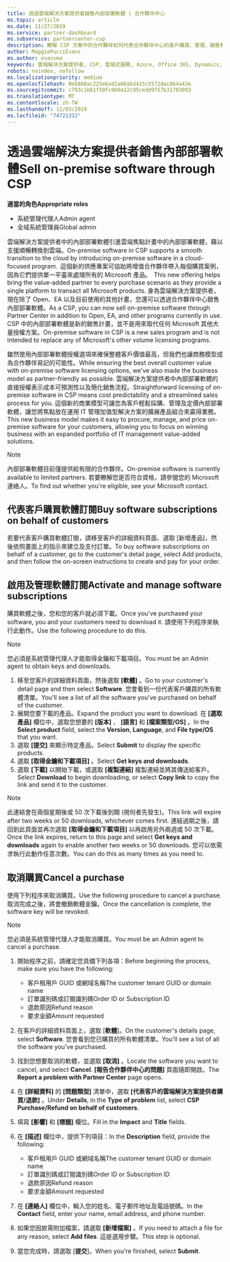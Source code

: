 ```yaml
---
title: 透過雲端解決方案提供者銷售內部部署軟體 | 合作夥伴中心
ms.topic: article
ms.date: 11/27/2019
ms.service: partner-dashboard
ms.subservice: partnercenter-csp
description: 瞭解 CSP 方案中的合作夥伴如何代表合作夥伴中心的客戶購買、管理、銷售和取消內部部署軟體訂閱。
author: MaggiePucciEvans
ms.author: evansma
keywords: 雲端解決方案提供者, CSP, 雲端式服務, Azure, Office 365, Dynamics, 雲端解決方案提供者合作夥伴, 過雲端解決方案提供者銷售, 直接合作夥伴, 間接雲端解決方案提供者合作夥伴, 間接雲端解決方案提供者經銷商, 直接雲端解決方案提供者, 間接雲端解決方案提供者, 直接模型, 間接模型, 間接經銷商, 間接提供者, 提供者, 散發者, 雲端解決方案提供者計畫
robots: noindex, nofollow
ms.localizationpriority: medium
ms.openlocfilehash: 0eb888ac225ebad1a66abd415c5572dac8b4a43e
ms.sourcegitcommit: c793c1b61f50fc0b0a12c95cedd9f57b31703093
ms.translationtype: MT
ms.contentlocale: zh-TW
ms.lasthandoff: 12/03/2019
ms.locfileid: "74721332"
---
```

# <a name="sell-on-premise-software-through-csp"></a><span data-ttu-id="5a806-104">透過雲端解決方案提供者銷售內部部署軟體</span><span class="sxs-lookup"><span data-stu-id="5a806-104">Sell on-premise software through CSP</span></span>

<span data-ttu-id="5a806-105">**適當的角色**</span><span class="sxs-lookup"><span data-stu-id="5a806-105">**Appropriate roles**</span></span>

- <span data-ttu-id="5a806-106">系統管理代理人</span><span class="sxs-lookup"><span data-stu-id="5a806-106">Admin agent</span></span>
- <span data-ttu-id="5a806-107">全域系統管理員</span><span class="sxs-lookup"><span data-stu-id="5a806-107">Global admin</span></span>

<span data-ttu-id="5a806-108">雲端解決方案提供者中的內部部署軟體引進雲端焦點計畫中的內部部署軟體，藉以支援順暢轉換到雲端。</span><span class="sxs-lookup"><span data-stu-id="5a806-108">On-premise software in CSP supports a smooth transition to the cloud by introducing on-premise software in a cloud-focused program.</span></span><span data-ttu-id="5a806-109">  這個新的供應專案可協助將增值合作夥伴帶入每個購買案例，因為它們提供單一平臺來處理所有的 Microsoft 產品。</span><span class="sxs-lookup"><span data-stu-id="5a806-109">  This new offering helps bring the value-added partner to every purchase scenario as they provide a single platform to transact all Microsoft products.</span></span> <span data-ttu-id="5a806-110">身為雲端解決方案提供者，現在除了 Open、EA 以及目前使用的其他計畫，您還可以透過合作夥伴中心銷售內部部署軟體。</span><span class="sxs-lookup"><span data-stu-id="5a806-110">As a CSP, you can now sell on-premise software through Partner Center in addition to Open, EA, and other programs currently in use.</span></span> <span data-ttu-id="5a806-111">CSP 中的內部部署軟體是新的銷售計畫，並不是用來取代任何 Microsoft 其他大量授權方案。</span><span class="sxs-lookup"><span data-stu-id="5a806-111">On-premise software in CSP is a new sales program and is not intended to replace any of Microsoft's other volume licensing programs.</span></span> 
 
<span data-ttu-id="5a806-112">雖然使用內部部署軟體授權選項來確保整體客戶價值最高，但我們也讓商務模型成為合作夥伴易記的可能性。</span><span class="sxs-lookup"><span data-stu-id="5a806-112">While ensuring the best overall customer value with on-premise software licensing options, we've also made the business model as partner-friendly as possible.</span></span> <span data-ttu-id="5a806-113">雲端解決方案提供者中內部部署軟體的直接授權表示成本可預測性以及簡化銷售流程。</span><span class="sxs-lookup"><span data-stu-id="5a806-113">Straightforward licensing of on-premise software in CSP means cost predictability and a streamlined sales process for you.</span></span> <span data-ttu-id="5a806-114">這個新的商業模型可讓您為客戶輕鬆採購、管理及定價內部部署軟體，讓您將焦點放在運用 IT 管理加值型解決方案的擴展產品組合來贏得業務。</span><span class="sxs-lookup"><span data-stu-id="5a806-114">This new business model makes it easy to procure, manage, and price on-premise software for your customers, allowing you to focus on winning business with an expanded portfolio of IT management value-added solutions.</span></span> 

>[!NOTE]
><span data-ttu-id="5a806-115">內部部署軟體目前僅提供給有限的合作夥伴。</span><span class="sxs-lookup"><span data-stu-id="5a806-115">On-premise software is currently available to limited partners.</span></span> <span data-ttu-id="5a806-116">若要瞭解您是否符合資格，請參閱您的 Microsoft 連絡人。</span><span class="sxs-lookup"><span data-stu-id="5a806-116">To find out whether you're eligible, see your Microsoft contact.</span></span> 


## <a name="buy-software-subscriptions-on-behalf-of-customers"></a><span data-ttu-id="5a806-117">代表客戶購買軟體訂閱</span><span class="sxs-lookup"><span data-stu-id="5a806-117">Buy software subscriptions on behalf of customers</span></span>

<span data-ttu-id="5a806-118">若要代表客戶購買軟體訂閱，請移至客戶的詳細資料頁面、選取 \[新增產品\]，然後依照畫面上的指示來建立及支付訂單。</span><span class="sxs-lookup"><span data-stu-id="5a806-118">To buy software subscriptions on behalf of a customer, go to the customer's detail page, select Add products, and then follow the on-screen instructions to create and pay for your order.</span></span>

## <a name="activate-and-manage-software-subscriptions"></a><span data-ttu-id="5a806-119">啟用及管理軟體訂閱</span><span class="sxs-lookup"><span data-stu-id="5a806-119">Activate and manage software subscriptions</span></span>

<span data-ttu-id="5a806-120">購買軟體之後，您和您的客戶就必須下載。</span><span class="sxs-lookup"><span data-stu-id="5a806-120">Once you've purchased your software, you and your customers need to download it.</span></span> <span data-ttu-id="5a806-121">請使用下列程序來執行此動作。</span><span class="sxs-lookup"><span data-stu-id="5a806-121">Use the following procedure to do this.</span></span> 

>[!NOTE]
><span data-ttu-id="5a806-122">您必須是系統管理代理人才能取得金鑰和下載項目。</span><span class="sxs-lookup"><span data-stu-id="5a806-122">You must be an Admin agent to obtain keys and downloads.</span></span> 

1. <span data-ttu-id="5a806-123">移至您客戶的詳細資料頁面，然後選取 **\[軟體\]** 。</span><span class="sxs-lookup"><span data-stu-id="5a806-123">Go to your customer's detail page and then select **Software**.</span></span> <span data-ttu-id="5a806-124">您會看到一份代表客戶購買的所有軟體清單。</span><span class="sxs-lookup"><span data-stu-id="5a806-124">You'll see a list of all the software you've purchased on behalf of the customer.</span></span> 
2.  <span data-ttu-id="5a806-125">展開您要下載的產品。</span><span class="sxs-lookup"><span data-stu-id="5a806-125">Expand the product you want to download.</span></span> <span data-ttu-id="5a806-126">在 **\[選取產品\]** 欄位中，選取您想要的 **\[版本\]** 、 **\[語言\]** 和 **\[檔案類型/OS\]** 。</span><span class="sxs-lookup"><span data-stu-id="5a806-126">In the **Select product** field, select the **Version**, **Language**, and **File type/OS** that you want.</span></span> 
3.  <span data-ttu-id="5a806-127">選取 **\[提交\]** 來顯示特定產品。</span><span class="sxs-lookup"><span data-stu-id="5a806-127">Select **Submit** to display the specific products.</span></span> 
4.  <span data-ttu-id="5a806-128">選取 **\[取得金鑰和下載項目\]** 。</span><span class="sxs-lookup"><span data-stu-id="5a806-128">Select **Get keys and downloads**.</span></span> 
5.  <span data-ttu-id="5a806-129">選取 **\[下載\]** 以開始下載，或選取 **\[複製連結\]** 複製連結並將其傳送給客戶。</span><span class="sxs-lookup"><span data-stu-id="5a806-129">Select **Download** to begin downloading, or select **Copy link** to copy the link and send it to the customer.</span></span> 

>[!NOTE]
><span data-ttu-id="5a806-130">此連結會在兩個星期後或 50 次下載後到期 (視何者先發生)。</span><span class="sxs-lookup"><span data-stu-id="5a806-130">This link will expire after two weeks or 50 downloads, whichever comes first.</span></span> <span data-ttu-id="5a806-131">連結過期之後，請回到此頁面並再次選取 **\[取得金鑰和下載項目\]** 以再啟用另外兩週或 50 次下載。</span><span class="sxs-lookup"><span data-stu-id="5a806-131">Once the link expires, return to this page and select **Get keys and downloads** again to enable another two weeks or 50 downloads.</span></span> <span data-ttu-id="5a806-132">您可以依需求執行此動作任意次數。</span><span class="sxs-lookup"><span data-stu-id="5a806-132">You can do this as many times as you need to.</span></span> 


## <a name="cancel-a-purchase"></a><span data-ttu-id="5a806-133">取消購買</span><span class="sxs-lookup"><span data-stu-id="5a806-133">Cancel a purchase</span></span>
<span data-ttu-id="5a806-134">使用下列程序來取消購買。</span><span class="sxs-lookup"><span data-stu-id="5a806-134">Use the following procedure to cancel a purchase.</span></span> <span data-ttu-id="5a806-135">取消完成之後，將會撤銷軟體金鑰。</span><span class="sxs-lookup"><span data-stu-id="5a806-135">Once the cancellation is complete, the software key will be revoked.</span></span> 

>[!NOTE]
><span data-ttu-id="5a806-136">您必須是系統管理代理人才能取消購買。</span><span class="sxs-lookup"><span data-stu-id="5a806-136">You must be an Admin agent to cancel a purchase.</span></span> 

1.  <span data-ttu-id="5a806-137">開始程序之前，請確定您具備下列各項：</span><span class="sxs-lookup"><span data-stu-id="5a806-137">Before beginning the process, make sure you have the following:</span></span> 
    -   <span data-ttu-id="5a806-138">客戶租用戶 GUID 或網域名稱</span><span class="sxs-lookup"><span data-stu-id="5a806-138">The customer tenant GUID or domain name</span></span>
    -   <span data-ttu-id="5a806-139">訂單識別碼或訂閱識別碼</span><span class="sxs-lookup"><span data-stu-id="5a806-139">Order ID or Subscription ID</span></span>
    -   <span data-ttu-id="5a806-140">退款原因</span><span class="sxs-lookup"><span data-stu-id="5a806-140">Refund reason</span></span>
    -   <span data-ttu-id="5a806-141">要求金額</span><span class="sxs-lookup"><span data-stu-id="5a806-141">Amount requested</span></span>

2.  <span data-ttu-id="5a806-142">在客戶的詳細資料頁面上，選取 [**軟體**]。</span><span class="sxs-lookup"><span data-stu-id="5a806-142">On the customer's details page, select **Software**.</span></span> <span data-ttu-id="5a806-143">您會看到您已購買的所有軟體清單。</span><span class="sxs-lookup"><span data-stu-id="5a806-143">You'll see a list of all the software you've purchased.</span></span> 

3.  <span data-ttu-id="5a806-144">找到您想要取消的軟體，並選取 **\[取消\]** 。</span><span class="sxs-lookup"><span data-stu-id="5a806-144">Locate the software you want to cancel, and select **Cancel**.</span></span> <span data-ttu-id="5a806-145">**\[報告合作夥伴中心的問題\]** 頁面隨即開啟。</span><span class="sxs-lookup"><span data-stu-id="5a806-145">The **Report a problem with Partner Center** page opens.</span></span> 

4.  <span data-ttu-id="5a806-146">在 **\[詳細資料\]** 的 **\[問題類型\]** 清單中，選取 **\[代表客戶的雲端解決方案提供者購買/退款\]** 。</span><span class="sxs-lookup"><span data-stu-id="5a806-146">Under **Details**, in the **Type of problem** list, select **CSP Purchase/Refund on behalf of customers**.</span></span>

5.  <span data-ttu-id="5a806-147">填寫 **\[影響\]** 和 **\[標題\]** 欄位。</span><span class="sxs-lookup"><span data-stu-id="5a806-147">Fill in the **Impact** and **Title** fields.</span></span> 

6.  <span data-ttu-id="5a806-148">在 **\[描述\]** 欄位中，提供下列項目：</span><span class="sxs-lookup"><span data-stu-id="5a806-148">In the **Description** field, provide the following:</span></span> 
    -   <span data-ttu-id="5a806-149">客戶租用戶 GUID 或網域名稱</span><span class="sxs-lookup"><span data-stu-id="5a806-149">The customer tenant GUID or domain name</span></span>
    -   <span data-ttu-id="5a806-150">訂單識別碼或訂閱識別碼</span><span class="sxs-lookup"><span data-stu-id="5a806-150">Order ID or Subscription ID</span></span>
    -   <span data-ttu-id="5a806-151">退款原因</span><span class="sxs-lookup"><span data-stu-id="5a806-151">Refund reason</span></span>
    -   <span data-ttu-id="5a806-152">要求金額</span><span class="sxs-lookup"><span data-stu-id="5a806-152">Amount requested</span></span>

7.  <span data-ttu-id="5a806-153">在 **\[連絡人\]** 欄位中，輸入您的姓名、電子郵件地址及電話號碼。</span><span class="sxs-lookup"><span data-stu-id="5a806-153">In the **Contact** field, enter your name, email address, and phone number.</span></span> 

8.  <span data-ttu-id="5a806-154">如果您因故需附加檔案，請選取 **\[新增檔案\]** 。</span><span class="sxs-lookup"><span data-stu-id="5a806-154">If you need to attach a file for any reason, select **Add files**.</span></span> <span data-ttu-id="5a806-155">這是選用步驟。</span><span class="sxs-lookup"><span data-stu-id="5a806-155">This step is optional.</span></span> 

9.  <span data-ttu-id="5a806-156">當您完成時，請選取 [**提交**]。</span><span class="sxs-lookup"><span data-stu-id="5a806-156">When you're finished, select **Submit**.</span></span>